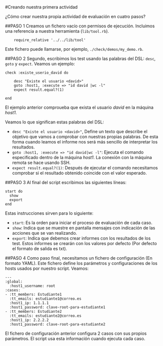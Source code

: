 
#Creando nuestra primera actividad

¿Cómo crear nuestra propia actividad de evaluación en cuatro pasos?

##PASO 1
Creamos un fichero vacío con permisos de ejecución. Incluimos una referencia
a nuestra herramienta (`lib/tool.rb`).
```
    require_relative '../../lib/tool'
```

Este fichero puede llamarse, por ejemplo, `./check/demos/my_demo.rb`.

##PASO 2
Segundo, escribimos los test usando las palabras del DSL: `desc`, `goto` y `expect`.
Veamos un ejemplo:

```
check :existe_userio_david do

	desc "Existe el usuario <david>"
	goto :host1, :execute => "id david |wc -l"
	expect result.equal?(1)

end
```

El ejemplo anterior comproueba que exista el usuario *david* en la máquina *host1*.

Veamos lo que significan estas palabras del DSL:
* `desc "Existe el usuario <david>"`, Define un texto que describe el objetivo
que vamos a comprobar con nuestras propias palabras. De esta forma cuando
leamos el informe nos será más sencillo de interpretar los resultados.
* `goto :host1, :execute => "id david|wc -l"`: Ejecuta el comando especificado
dentro de la máquina *host1*. La conexión con la máquina remota se hace usando 
SSH. 
* `expect result.equal?(1)`: Después de ejecutar el comando necesitamos
comprobar si el resultado obtenido coincide con el valor esperado.

##PASO 3
Al final del script escribimos las siguientes líneas:
```
start do
  show
  export
end
```
Estas instrucciones sirven para lo siguiente:
* `start`: Es la orden para iniciar el proceso de evaluación de cada caso.
* `show`: Indica que se muestre en pantalla mensajes con indicación de las acciones
que se van realizando.
* `export`: Indica que debemos crear informes con los resultados de los test.
Estos informes se crearán con los valores por defecto (Por defecto el formato 
de salida es txt).

##PASO 4
Como paso final, necesitamos un fichero de configuración (En formato YAML).
Este fichero define los parámetros y configuraciones de los hosts usados
por nuestro script. Veamos:

```
---
:global:
  :host1_username: root
:cases:
- :tt_members: Estudiante1
  :tt_emails: estudiante1@correo.es
  :host1_ip: 1.1.1.1
  :host1_password: clave-root-para-estudiante1
- :tt_members: Estudiante2
  :tt_emails: estudiante2@correo.es
  :host1_ip: 2.2.2.2
  :host1_password: clave-root-para-estudiante2
```
El fichero de configuración anterior configura 2 casos con sus propios parámetros.
El script usa esta información cuando ejecuta cada caso.
